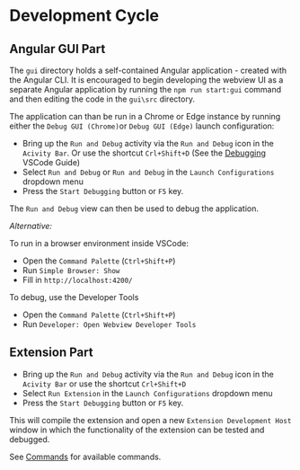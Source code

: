 # Development Cycle
## Angular GUI Part
The `gui` directory holds a self-contained Angular application - created with the Angular CLI. It is encouraged to begin developing the webview UI as a separate Angular application by running the `npm run start:gui` command and then editing the code in the `gui\src` directory.

The application can than be run in a Chrome or Edge instance by running either the `Debug GUI (Chrome)`or `Debug GUI (Edge)` launch configuration:

- Bring up the `Run and Debug` activity via the `Run and Debug` icon in the `Acivity Bar`. Or use the shortcut `Crl+Shift+D` (See the [Debugging](https://code.visualstudio.com/docs/editor/debugging#_run-and-debug-view) VSCode Guide)
- Select `Run and Debug` or `Run and Debug` in the `Launch Configurations` dropdown menu
- Press the `Start Debugging` button or `F5` key.

The `Run and Debug` view can then be used to debug the application.

*Alternative:*

To run in a browser environment inside VSCode:
- Open the `Command Palette` (`Ctrl+Shift+P`)
- Run `Simple Browser: Show`
- Fill in `http://localhost:4200/`

To debug, use the Developer Tools

- Open the `Command Palette` (`Ctrl+Shift+P`)
- Run `Developer: Open Webview Developer Tools`

## Extension Part
- Bring up the `Run and Debug` activity via the `Run and Debug` icon in the `Acivity Bar` or use the shortcut `Crl+Shift+D`
- Select `Run Extension` in the `Launch Configurations` dropdown menu
- Press the `Start Debugging` button or `F5` key.

This will compile the extension and open a new `Extension Development Host` window in which the functionality of the extension can be tested and debugged.

See [Commands](./commands.md) for available commands.

